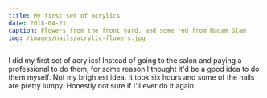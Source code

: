 ```yaml
---
title: My first set of acrylics
date: 2018-04-21
caption: Flowers from the front yard, and some red from Madam Glam
img: /images/nails/acrylic-flowers.jpg
---
```


I did my first set of acrylics! Instead of going to the salon and paying a
professional to do them, for some reason I thought it'd be a good idea to do them
myself. Not my brightest idea. It took six hours and some of the nails are
pretty lumpy. Honestly not sure if I'll ever do it again.